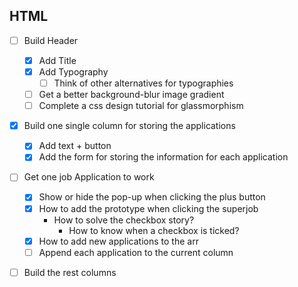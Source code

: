 ## HTML

- [ ] Build Header
  - [x] Add Title
  - [x] Add Typography
    - [ ] Think of other alternatives for typographies
  - [ ] Get a better background-blur image gradient
  - [ ] Complete a css design tutorial for glassmorphism
- [x] Build one single column for storing the applications
  - [x] Add text + button
  - [x] Add the form for storing the information for each application
- [ ] Get one job Application to work

  - [x] Show or hide the pop-up when clicking the plus button
  - [x] How to add the prototype when clicking the superjob
    - How to solve the checkbox story?
      - How to know when a checkbox is ticked?
  - [x] How to add new applications to the arr
  - [ ] Append each application to the current column

- [ ] Build the rest columns

